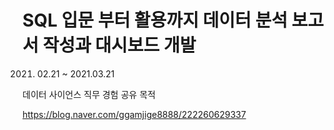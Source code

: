 # SQL 입문 부터 활용까지 데이터 분석 보고서 작성과 대시보드 개발 


2021. 02.21 ~ 2021.03.21<br>

데이터 사이언스 직무 경험 공유 목적<br>

https://blog.naver.com/ggamjige8888/222260629337
